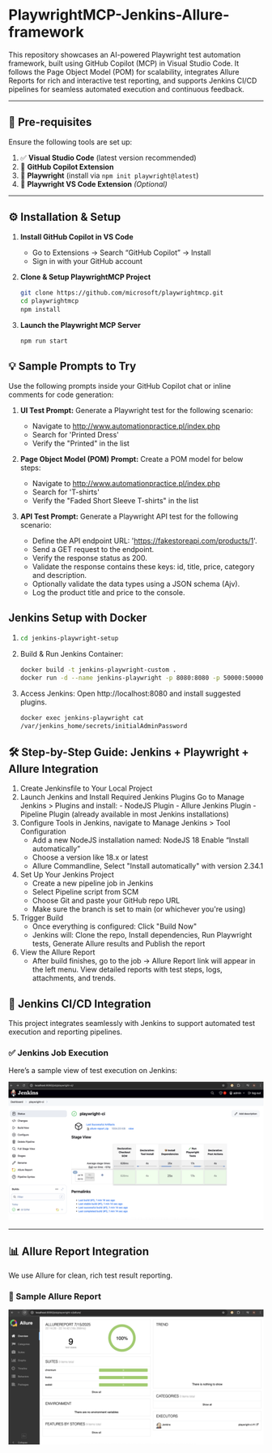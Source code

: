# PlaywrightMCP-Jenkins-Allure-framework

This repository showcases an AI-powered Playwright test automation framework, built using GitHub Copilot (MCP) in Visual Studio Code. It follows the Page Object Model (POM) for scalability, integrates Allure Reports for rich and interactive test reporting, and supports Jenkins CI/CD pipelines for seamless automated execution and continuous feedback.

---

## 📌 Pre-requisites

Ensure the following tools are set up:

1. ✅ **Visual Studio Code** (latest version recommended)
2. 🤖 **GitHub Copilot Extension**
3. 🧪 **Playwright** (install via `npm init playwright@latest`)
4. 🧩 **Playwright VS Code Extension** _(Optional)_

---

## ⚙️ Installation & Setup

1. **Install GitHub Copilot in VS Code**

   - Go to Extensions → Search “GitHub Copilot” → Install
   - Sign in with your GitHub account

2. **Clone & Setup PlaywrightMCP Project**
   ```bash
   git clone https://github.com/microsoft/playwrightmcp.git
   cd playwrightmcp
   npm install
   ```
3. **Launch the Playwright MCP Server**
   ```bash
   npm run start
   ```

## 💡 Sample Prompts to Try

Use the following prompts inside your GitHub Copilot chat or inline comments for code generation:

1. **UI Test Prompt:**
   Generate a Playwright test for the following scenario:

   - Navigate to http://www.automationpractice.pl/index.php
   - Search for 'Printed Dress'
   - Verify the "Printed" in the list

2. **Page Object Model (POM) Prompt:** Create a POM model for below steps:
   - Navigate to http://www.automationpractice.pl/index.php
   - Search for 'T-shirts'
   - Verify the "Faded Short Sleeve T-shirts" in the list
3. **API Test Prompt:** Generate a Playwright API test for the following scenario:
   - Define the API endpoint URL: 'https://fakestoreapi.com/products/1'.
   - Send a GET request to the endpoint.
   - Verify the response status as 200.
   - Validate the response contains these keys: id, title, price, category and description.
   - Optionally validate the data types using a JSON schema (Ajv).
   - Log the product title and price to the console.

## Jenkins Setup with Docker

1. ```bash
   cd jenkins-playwright-setup
   ```
2. Build & Run Jenkins Container:
   ```bash
   docker build -t jenkins-playwright-custom .
   docker run -d --name jenkins-playwright -p 8080:8080 -p 50000:50000 jenkins-playwright-custom
   ```
3. Access Jenkins:
   Open http://localhost:8080 and install suggested plugins.
   ```
   docker exec jenkins-playwright cat /var/jenkins_home/secrets/initialAdminPassword
   ```

## 🛠 Step-by-Step Guide: Jenkins + Playwright + Allure Integration

1. Create Jenkinsfile to Your Local Project
2. Launch Jenkins and Install Required Jenkins Plugins
   Go to Manage Jenkins > Plugins and install: - NodeJS Plugin - Allure Jenkins Plugin - Pipeline Plugin (already available in most Jenkins installations)
3. Configure Tools in Jenkins, navigate to Manage Jenkins > Tool Configuration
   - Add a new NodeJS installation named: NodeJS 18 Enable “Install automatically”
   - Choose a version like 18.x or latest
   - Allure Commandline, Select "Install automatically" with version 2.34.1
4. Set Up Your Jenkins Project
   - Create a new pipeline job in Jenkins
   - Select Pipeline script from SCM
   - Choose Git and paste your GitHub repo URL
   - Make sure the branch is set to main (or whichever you're using)
5. Trigger Build
   - Once everything is configured: Click "Build Now"
   - Jenkins will: Clone the repo, Install dependencies, Run Playwright tests, Generate Allure results and Publish the report
6. View the Allure Report
   - After build finishes, go to the job → Allure Report link will appear in the left menu. View detailed reports with test steps, logs, attachments, and trends.

## 🚀 Jenkins CI/CD Integration

This project integrates seamlessly with Jenkins to support automated test execution and reporting pipelines.

### ✅ Jenkins Job Execution

Here’s a sample view of test execution on Jenkins:

![Jenkins Execution](./assets/jenkins-execution.png)

---

## 📊 Allure Report Integration

We use Allure for clean, rich test result reporting.

### 🧪 Sample Allure Report

![Allure Report](./assets/allure-report.png)
